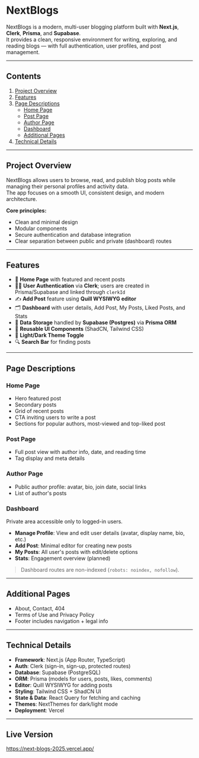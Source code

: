 # NextBlogs

NextBlogs is a modern, multi-user blogging platform built with **Next.js**, **Clerk**, **Prisma**, and **Supabase**.  
It provides a clean, responsive environment for writing, exploring, and reading blogs — with full authentication, user profiles, and post management.

---

## Contents

1. [Project Overview](#project-overview)
2. [Features](#features)
3. [Page Descriptions](#page-descriptions)
   - [Home Page](#home-page)
   - [Post Page](#post-page)
   - [Author Page](#author-page)
   - [Dashboard](#dashboard)
   - [Additional Pages](#additional-pages)
4. [Technical Details](#technical-details)

---

## Project Overview

NextBlogs allows users to browse, read, and publish blog posts while managing their personal profiles and activity data.  
The app focuses on a smooth UI, consistent design, and modern architecture.

**Core principles:**

- Clean and minimal design
- Modular components
- Secure authentication and database integration
- Clear separation between public and private (dashboard) routes

---

## Features

- 🧭 **Home Page** with featured and recent posts
- 🧑‍💻 **User Authentication** via **Clerk**; users are created in Prisma/Supabase and linked through `clerkId`
- ✍️ **Add Post** feature using **Quill WYSIWYG editor**
- 🗂️ **Dashboard** with user details, Add Post, My Posts, Liked Posts, and Stats
- 💾 **Data Storage** handled by **Supabase (Postgres)** via **Prisma ORM**
- 🧩 **Reusable UI Components** (ShadCN, Tailwind CSS)
- 🌙 **Light/Dark Theme Toggle**
- 🔍 **Search Bar** for finding posts

---

## Page Descriptions

### **Home Page**

- Hero featured post
- Secondary posts
- Grid of recent posts
- CTA inviting users to write a post
- Sections for popular authors, most-viewed and top-liked post

### **Post Page**

- Full post view with author info, date, and reading time
- Tag display and meta details

### **Author Page**

- Public author profile: avatar, bio, join date, social links
- List of author's posts

### **Dashboard**

Private area accessible only to logged-in users.

- **Manage Profile**: View and edit user details (avatar, display name, bio, etc.)
- **Add Post**: Minimal editor for creating new posts
- **My Posts**: All user's posts with edit/delete options
- **Stats**: Engagement overview (planned)

> Dashboard routes are non-indexed (`robots: noindex, nofollow`).

---

## **Additional Pages**

- About, Contact, 404
- Terms of Use and Privacy Policy
- Footer includes navigation + legal info

---

## Technical Details

- **Framework**: Next.js (App Router, TypeScript)
- **Auth**: Clerk (sign-in, sign-up, protected routes)
- **Database**: Supabase (PostgreSQL)
- **ORM**: Prisma (models for users, posts, likes, comments)
- **Editor**: Quill WYSIWYG for adding posts
- **Styling**: Tailwind CSS + ShadCN UI
- **State & Data**: React Query for fetching and caching
- **Themes**: NextThemes for dark/light mode
- **Deployment**: Vercel

---

## Live Version

https://next-blogs-2025.vercel.app/
